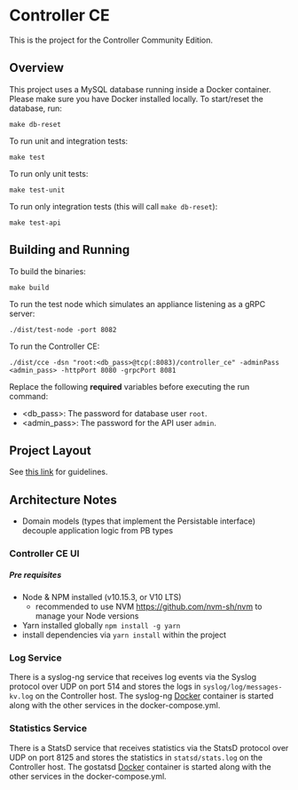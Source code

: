 # Controller CE

This is the project for the Controller Community Edition.

## Overview

This project uses a MySQL database running inside a Docker container. Please
make sure you have Docker installed locally. To start/reset the database, run:

`make db-reset`

To run unit and integration tests:

`make test`

To run only unit tests:

`make test-unit`

To run only integration tests (this will call `make db-reset`):

`make test-api`

## Building and Running

To build the binaries:

`make build`

To run the test node which simulates an appliance listening as a gRPC server:

`./dist/test-node -port 8082`

To run the Controller CE:

`./dist/cce -dsn "root:<db_pass>@tcp(:8083)/controller_ce" -adminPass <admin_pass> -httpPort 8080 -grpcPort 8081`

Replace the following **required** variables before executing the run command:
- <db_pass>: The password for database user `root`.
- <admin_pass>: The password for the API user `admin`.

## Project Layout

See [this link](https://medium.com/@benbjohnson/standard-package-layout-7cdbc8391fc1)
for guidelines.

## Architecture Notes

- Domain models (types that implement the Persistable interface) decouple application logic from PB types

### Controller CE UI
##### Pre requisites
- Node & NPM installed (v10.15.3, or V10 LTS)
  - recommended to use NVM https://github.com/nvm-sh/nvm to manage your Node versions
- Yarn installed globally `npm install -g yarn`
- install dependencies via `yarn install` within the project

### Log Service

There is a syslog-ng service that receives log events via the Syslog protocol
over UDP on port 514 and stores the logs in `syslog/log/messages-kv.log` on
the Controller host. The syslog-ng
[Docker](https://github.com/balabit/syslog-ng-docker) container is started along
with the other services in the docker-compose.yml.

### Statistics Service

There is a StatsD service that receives statistics via the StatsD protocol over
UDP on port 8125 and stores the statistics in `statsd/stats.log` on the
Controller host. The gostatsd [Docker](https://github.com/atlassian/gostatsd)
container is started along with the other services in the docker-compose.yml.
